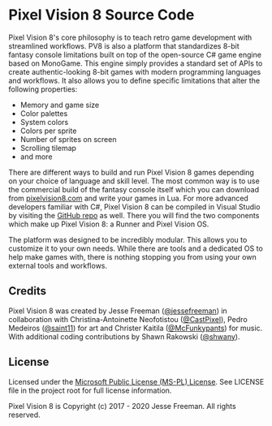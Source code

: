 # Pixel Vision 8 Source Code

Pixel Vision 8's core philosophy is to teach retro game development with streamlined workflows. PV8 is also a platform that standardizes 8-bit fantasy console limitations built on top of the open-source C# game engine based on MonoGame. This engine simply provides a standard set of APIs to create authentic-looking 8-bit games with modern programming languages and workflows. It also allows you to define specific limitations that alter the following properties:

* Memory and game size
* Color palettes
* System colors
* Colors per sprite
* Number of sprites on screen
* Scrolling tilemap
* and more

There are different ways to build and run Pixel Vision 8 games depending on your choice of language and skill level. The most common way is to use the commercial build of the fantasy console itself which you can download from [pixelvision8.com](https://pixelvision8.com) and write your games in Lua. For more advanced developers familiar with C#, Pixel Vision 8 can be compiled in Visual Studio by visiting the [GitHub repo](https://github.com/PixelVision8) as well. There you will find the two components which make up Pixel Vision 8: a Runner and Pixel Vision OS.

The platform was designed to be incredibly modular. This allows you to customize it to your own needs. While there are tools and a dedicated OS to help make games with, there is nothing stopping you from using your own external tools and workflows.

## Credits

Pixel Vision 8 was created by Jesse Freeman ([@jessefreeman](http://twitter.com/jessefreeman)) in collaboration with Christina-Antoinette Neofotistou ([@CastPixel](http://twitter.com/CastPixel)), Pedro Medeiros ([@saint11](http://twitter.com/saint11)) for art and Christer Kaitila ([@McFunkypants](http://twitter.com/McFunkypants)) for music. With additional coding contributions by Shawn Rakowski ([@shwany](http://twitter.com/shwany)).

## License

Licensed under the [Microsoft Public License (MS-PL) License](https://opensource.org/licenses/MS-PL).  See LICENSE file in the project root for full license information.

Pixel Vision 8 is Copyright (c) 2017 - 2020 Jesse Freeman. All rights reserved.
